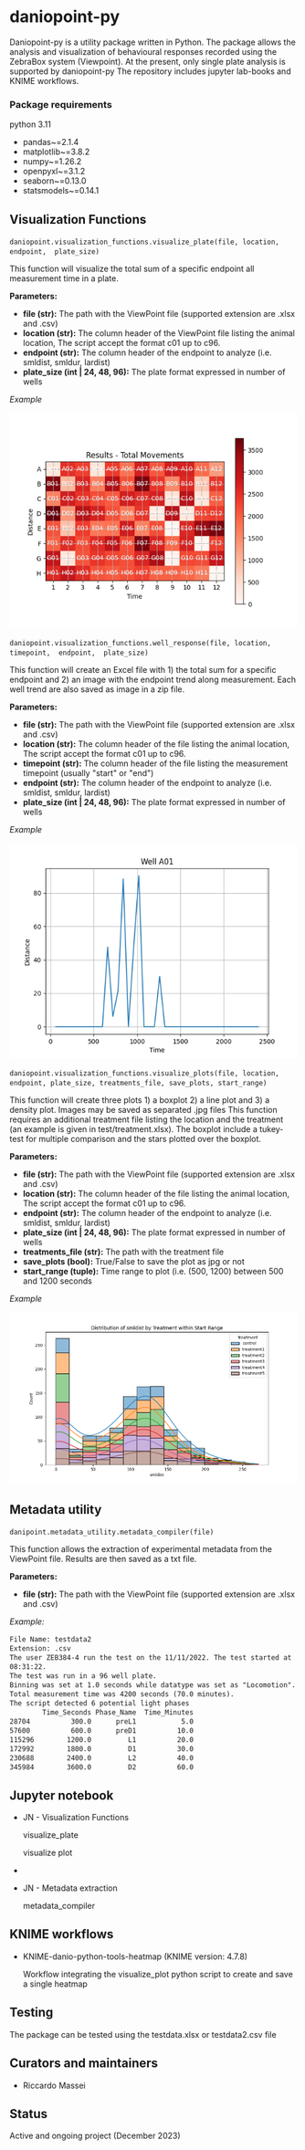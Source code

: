 # daniopoint-py
Daniopoint-py is a utility package written in Python. The package allows
the analysis and visualization of behavioural responses recorded using the ZebraBox system (Viewpoint).
At the present, only single plate analysis is supported by daniopoint-py
The repository includes jupyter lab-books and KNIME workflows.

### Package requirements
python 3.11
* pandas~=2.1.4
* matplotlib~=3.8.2
* numpy~=1.26.2
* openpyxl~=3.1.2
* seaborn~=0.13.0
* statsmodels~=0.14.1

## Visualization Functions
`daniopoint.visualization_functions.visualize_plate(file, location, endpoint,  plate_size)`

This function will visualize the total sum of a specific endpoint all measurement time in a plate.

**Parameters:**

* **file (str):** The path with the ViewPoint file (supported extension are .xlsx and .csv)
* **location (str):** The column header of the ViewPoint file listing the animal location, The script accept the format c01 up to c96.
* **endpoint (str):** The column header of the endpoint to analyze (i.e. smldist, smldur, lardist)
* **plate_size (int | 24, 48, 96):** The plate format expressed in number of wells

*Example*

![plate_visualization.png](docs%2Fplate_visualization.png)

`daniopoint.visualization_functions.well_response(file, location,  timepoint,  endpoint,  plate_size)`

This function will create an Excel file with 1) the total sum for a specific endpoint and 2) an image with the endpoint trend along measurement.
Each well trend are also saved as image in a zip file.

**Parameters:**

* **file (str):** The path with the ViewPoint file (supported extension are .xlsx and .csv)
* **location (str):** The column header of the file listing the animal location, The script accept the format c01 up to c96.
* **timepoint (str):** The column header of the file listing the measurement timepoint (usually "start" or "end")
* **endpoint (str):** The column header of the endpoint to analyze (i.e. smldist, smldur, lardist)
* **plate_size (int | 24, 48, 96):** The plate format expressed in number of wells

*Example*

![well_A01.png](docs%2Fwell_A01.png)

`daniopoint.visualization_functions.visualize_plots(file, location, endpoint, plate_size, treatments_file, save_plots, start_range)`

This function will create three plots 1) a boxplot 2) a line plot and 3) a density plot. Images may be saved as separated .jpg files This function requires an additional
treatment file listing the location and the treatment (an example is given in test/treatment.xlsx). The boxplot include a tukey-test
for multiple comparison and the stars plotted over the boxplot.

**Parameters:**

* **file (str):** The path with the ViewPoint file (supported extension are .xlsx and .csv)
* **location (str):** The column header of the file listing the animal location, The script accept the format c01 up to c96.
* **endpoint (str):** The column header of the endpoint to analyze (i.e. smldist, smldur, lardist)
* **plate_size (int | 24, 48, 96):** The plate format expressed in number of wells
* **treatments_file (str):** The path with the treatment file
* **save_plots (bool):** True/False to save the plot as jpg or not
* **start_range (tuple):** Time range to plot (i.e. (500, 1200) between 500 and 1200 seconds

*Example*

![histplot_smldist_start_range.png](docs%2Fhistplot_smldist_start_range.png)

## Metadata utility

`danipoint.metadata_utility.metadata_compiler(file)`

This function allows the extraction of experimental metadata from the ViewPoint file. Results are then saved as a 
txt file.

**Parameters:**

* **file (str):** The path with the ViewPoint file (supported extension are .xlsx and .csv)

*Example:*

    File Name: testdata2
    Extension: .csv
    The user ZEB384-4 run the test on the 11/11/2022. The test started at 08:31:22.
    The test was run in a 96 well plate.
    Binning was set at 1.0 seconds while datatype was set as "Locomotion". 
    Total measurement time was 4200 seconds (70.0 minutes).
    The script detected 6 potential light phases
            Time_Seconds Phase_Name  Time_Minutes
    28704          300.0      preL1           5.0
    57600          600.0      preD1          10.0
    115296        1200.0         L1          20.0
    172992        1800.0         D1          30.0
    230688        2400.0         L2          40.0
    345984        3600.0         D2          60.0


## Jupyter notebook
* JN - Visualization Functions 

    visualize_plate

    visualize plot
* 
* JN - Metadata extraction

    metadata_compiler

## KNIME workflows

* KNIME-danio-python-tools-heatmap (KNIME version: 4.7.8)
  
  Workflow integrating the visualize_plot python script to create and save a single heatmap


## Testing
The package can be tested using the testdata.xlsx or testdata2.csv file

## Curators and maintainers
- Riccardo Massei

## Status 
Active and ongoing project (December 2023)